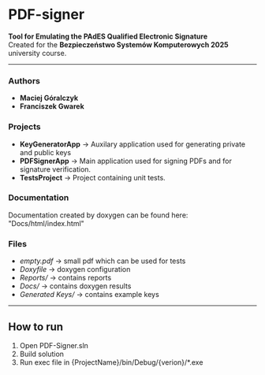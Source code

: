 # PDF-signer

**Tool for Emulating the PAdES Qualified Electronic Signature**  
Created for the **Bezpieczeństwo Systemów Komputerowych 2025** university course.

---

### Authors
- **Maciej Góralczyk**  
- **Franciszek Gwarek**

### Projects
- **KeyGeneratorApp** -> Auxilary application used for generating private and public keys
- **PDFSignerApp**    -> Main application used for signing PDFs and for signature verification.
- **TestsProject**    -> Project containing unit tests.

### Documentation
Documentation created by doxygen can be found here: "Docs/html/index.html"

### Files

- *empty.pdf*       -> small pdf which can be used for tests
- *Doxyfile*        -> doxygen configuration
- *Reports/*        -> contains reports
- *Docs/*           -> contains doxygen results
- *Generated Keys/* -> contains example keys


---
## How to run
1. Open PDF-Signer.sln
2. Build solution
3. Run exec file in {ProjectName}/bin/Debug/{verion}/*.exe